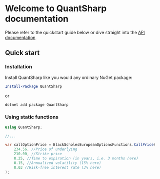 # Welcome to QuantSharp documentation

Please refer to the quickstart guide below or dive straight into the [API documentation](api/QuantSharp.html).

## Quick start

### Installation

Install QuantSharp like you would any ordinary NuGet package:

```powershell
Install-Package QuantSharp
```

or

```cmd
dotnet add package QuantSharp
```

### Using static functions

```cs
using QuantSharp;

//...

var callOptionPrice = BlackScholesEuropeanOptionsFunctions.CallPrice(
    234.56, //Price of underlying
    210.00, //Strike price
    0.25, //Time to expiration (in years, i.e. 3 months here)
    0.15, //Annualized volatility (15% here)
    0.03 //Risk-free interest rate (3% here)
);
```